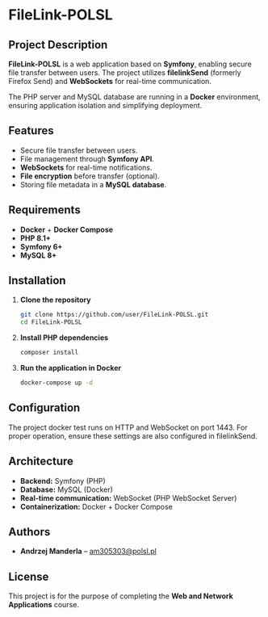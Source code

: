 # FileLink-POLSL

## Project Description

**FileLink-POLSL** is a web application based on **Symfony**, enabling secure file transfer between users. The project utilizes **filelinkSend** (formerly Firefox Send) and **WebSockets** for real-time communication.

The PHP server and MySQL database are running in a **Docker** environment, ensuring application isolation and simplifying deployment.

## Features

- Secure file transfer between users.
- File management through **Symfony API**.
- **WebSockets** for real-time notifications.
- **File encryption** before transfer (optional).
- Storing file metadata in a **MySQL database**.

## Requirements

- **Docker** + **Docker Compose**
- **PHP 8.1+**
- **Symfony 6+**
- **MySQL 8+**

## Installation

1. **Clone the repository**
   ```sh
   git clone https://github.com/user/FileLink-POLSL.git
   cd FileLink-POLSL
   ```

2. **Install PHP dependencies**
   ```sh
   composer install
   ```

3. **Run the application in Docker**
   ```sh
   docker-compose up -d
   ```

## Configuration

The project docker test runs on HTTP and WebSocket on port 1443. For proper operation, ensure these settings are also configured in filelinkSend.

## Architecture

- **Backend:** Symfony (PHP)
- **Database:** MySQL (Docker)
- **Real-time communication:** WebSocket (PHP WebSocket Server)
- **Containerization:** Docker + Docker Compose

## Authors

- **Andrzej Manderla** – [am305303@polsl.pl](mailto:am305303@polsl.pl)

## License

This project is for the purpose of completing the **Web and Network Applications** course.